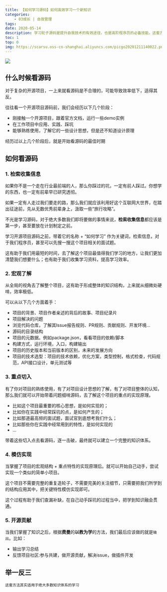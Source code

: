 ```yaml
---
title: 【如何学习源码】如何高效学习一个新知识
categories:
    - 03成长 | 自我管理
tags:
date: 2020-05-14
description: 学习轮子源码是提升自我技术的有效途径，也是高阶程序员的必备技能。这套方法也适用于绝大多数知识体系的学习~
toc: 1
top: 0
img: https://scarsu.oss-cn-shanghai.aliyuncs.com/picgo20201211140022.png
---
```


![](/images/learning2.png)

## 什么时候看源码

对于复杂的开源项目，一上来就看源码是不合理的，可能导致效率低下，适得其反。

往往看一个开源项目源码前，我们会经历以下几个阶段：

- 刚接触一个开源项目，跟着官方文档，运行一些demo实例
- 在工作项目中应用、实践、踩坑
- 能够熟练使用，了解它的一些设计思想，但是还不知道设计原理

经历过以上几个阶段后，就是开始看源码的最佳时期

## 如何看源码

### 1. 检索收集信息

如果你不是一个走在行业最前端的人，那么你踩过的坑，一定有前人踩过。你想学的东西，也一定有前辈早已研究透彻。

如果一定有人走过我们要走的路，那么我们就应该利用好这个互联网大世界，在踏出征途前，先从无数优秀前辈身上，汲取一些“旅行攻略”。

不光是学习源码，对于绝大多数我们即将要做的事情来说，**检索收集信息**都应该是第一步，甚至要放在计划制定之前。

学习开源项目源码之前，带着它的名称 + “如何学习” 作为关键词，检索信息，对于我们程序员，甚至可以先搜一搜这个项目相关的面试题。

这有助于我们用最短的时间，去了解这个项目最值得我们学习的地方，让我们更加清楚我们想要什么；也有助于我们收集学习资料，提高学习效率。


### 2. 宏观了解

从全局的视角去了解整个项目，这有助于形成整体的知识结构，上来就从细微处硬啃，效率极低。

可以从以下几个方面着手：

- 项目的背景、项目作者亲述的背后的故事、项目纪录片
- 项目解决的问题
- 浏览代码仓库，了解其Issue报告规则、PR规则、贡献规则、开发环境...
- 源码的目录结构
- 项目的元数据。例如package.json，看看项目的依赖/脚本
- 构建方式，运行环境，入口，构建输出
- 项目的历史版本和当前版本的区别，未来的发展方向
- 项目的技术选型：项目的技术依赖，优化方案，类型控制，格式检查，代码规范，API接口设计，单元测试等

### 3. 重点切入

有了你对项目的熟练使用，有了对项目设计思想的了解，有了对项目整体的认知，那么我们就可以开始带着问题细啃源码，去了解这个项目的重点的实现原理。

- 比如这个项目最重要的核心思想，是如何实现的；
- 比如你在实践中经常踩坑的点，是如何产生的；
- 比如那道最高频的面试题，面试官到底想考我们什么；
- 比如那些你在实践中经常用到的特性，是如何实现的
- ...

带着这些切入点去看源码，逐一击破，最终就可以建立一个完整的知识体系。

### 4. 模仿实现

当掌握了项目的宏观结构 + 重点特性的实现原理后。就可以开始自己动手，尝试实现一个类似的简单小项目。

这个项目不需要完整的重复造轮子，不需要完美的关注细节，只需要把我们所学到的结构应用其中，把关键特性模仿实现即可。

这个过程有助于我们查漏补缺，在自己动手踩坑的过程当中，把学到知识融会贯通。

### 5. 开源贡献

当我们掌握了知识之后，根据**费曼**的**以教为学**的方法，我们最后应该做的就是`输出`。比如：

- 输出学习总结
- 反馈项目社区:参与共建，做开源贡献，解决issue，做插件开发

## 举一反三

`这套方法其实适用于绝大多数知识体系的学习`